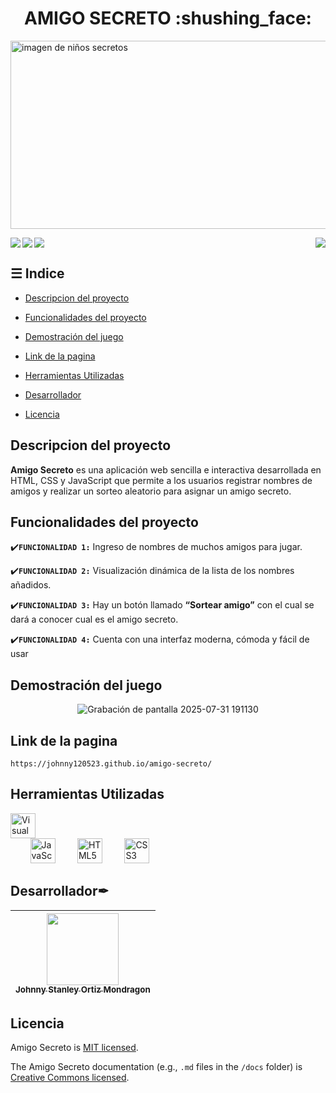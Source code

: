 <h1 align="center" > AMIGO SECRETO :shushing_face: </h1>
<img width="1047" height="301" alt="imagen de niños secretos" src="https://github.com/user-attachments/assets/d3b9477d-e6d6-42e4-a268-9a10841b01a4" />
<p >
  <img align="left" src="https://img.shields.io/badge/STATUS-CULMINADO-green"/>
  <img src="https://img.shields.io/github/stars/camilafernanda?style=social"/>
  <img align="right"src="https://img.shields.io/badge/npm-1.0.0-red"/>
  <img align="left"src="https://img.shields.io/badge/FINALIZACION-31/Julio/2025-blue"/>
</p>

## ☰ Indice 

- [Descripcion del proyecto](#Descripcion-del-proyecto)
  
- [Funcionalidades del proyecto](#Funcionalidades-del-proyecto)

- [Demostración del juego](#Demostración-del-juego)

- [Link de la pagina](#Link-de-la-pagina)

- [Herramientas Utilizadas](#Herramientas-Utilizadas)

- [Desarrollador](#Desarrollador)
  
- [Licencia](#Licencia)

## Descripcion del proyecto

**Amigo Secreto** es una aplicación web sencilla e interactiva desarrollada en HTML, CSS y JavaScript que permite a los usuarios registrar nombres de amigos y realizar un sorteo aleatorio para asignar un amigo secreto.

<h2>
  
  ## Funcionalidades del proyecto 
</h2>

:heavy_check_mark:**`FUNCIONALIDAD 1:`** Ingreso de nombres de muchos amigos para jugar.

:heavy_check_mark:**`FUNCIONALIDAD 2:`** Visualización dinámica de la lista de los nombres añadidos.

:heavy_check_mark:**`FUNCIONALIDAD 3:`** Hay un botón llamado **“Sortear amigo”** con el cual se dará a conocer cual es el amigo secreto.

:heavy_check_mark:**`FUNCIONALIDAD 4:`** Cuenta con una interfaz moderna, cómoda y fácil de usar 

## Demostración del juego

<div align="center" width="800" height="450">
  
  ![Grabación de pantalla 2025-07-31 191130](https://github.com/user-attachments/assets/0216aa9d-4fc3-4722-87d1-9dcc86ad507f)
</div>

## Link de la pagina

```
https://johnny120523.github.io/amigo-secreto/
```

## Herramientas Utilizadas
<p >
<img width="40" height="40" alt="Visual Studio Code"  src="https://code.visualstudio.com/assets/images/code-stable.png" style="margin-right: 500px;"/>
  &nbsp&nbsp&nbsp&nbsp&nbsp&nbsp&nbsp
<img src="https://cdn.jsdelivr.net/gh/devicons/devicon/icons/javascript/javascript-original.svg" alt="JavaScript" width="40" height="40"/>
  &nbsp&nbsp&nbsp&nbsp&nbsp&nbsp&nbsp
<img src="https://cdn.jsdelivr.net/gh/devicons/devicon/icons/html5/html5-original.svg" alt="HTML5" width="40" height="40"/>
  &nbsp&nbsp&nbsp&nbsp&nbsp&nbsp&nbsp
<img src="https://cdn.jsdelivr.net/gh/devicons/devicon/icons/css3/css3-original.svg" alt="CSS3" width="40" height="40"/>
</p>

## Desarrollador✒

| [<img src="https://github.com/user-attachments/assets/826be976-9214-4cd3-9c10-6a8844f1a568" width=115><br><sub>Johnny Stanley Ortiz Mondragon</sub>](https://github.com/johnny120523) |
| :---: |

## Licencia

Amigo Secreto is [MIT licensed](./LICENSE).

The Amigo Secreto documentation (e.g., `.md` files in the `/docs` folder) is [Creative Commons licensed](./LICENSE-docs).


